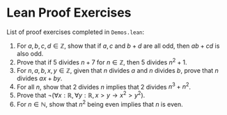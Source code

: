 # Lean Proof Exercises
List of proof exercises completed in ``Demos.lean``:
1. For $a, b, c, d \in \mathbb{Z}$, show that if $a, c$ and $b+d$ are all odd, then $ab + cd$ is also odd.
2. Prove that if 5 divides $n + 7$ for $n \in \mathbb{Z}$, then 5 divides $n^2 + 1$.
3. For $n, a, b, x, y \in \mathbb{Z}$, given that $n$ divides $a$ and $n$ divides $b$, prove that $n$ divides $ax + by$.
4. For all $n$, show that 2 divides $n$ implies that 2 divides $n ^ 3 + n ^ 2$.
5. Prove that $\neg(\forall x : \mathbb{R}, \forall y : \mathbb{R}, x > y \rightarrow x ^ 2 > y ^ 2)$.
6. For $n \in \mathbb{N}$, show that $n^2$ being even implies that $n$ is even.